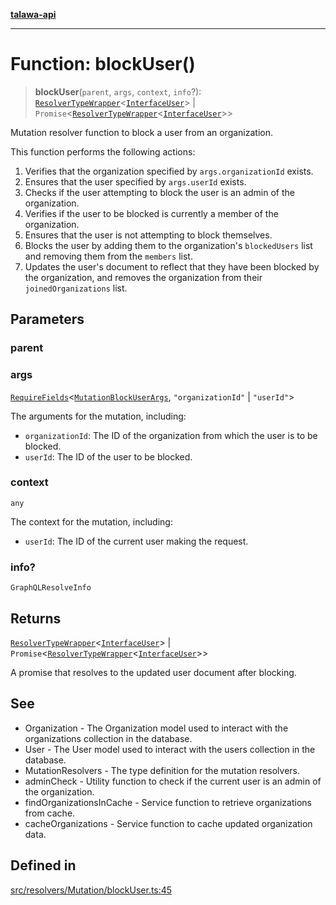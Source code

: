 [**talawa-api**](../../../../README.md)

***

# Function: blockUser()

> **blockUser**(`parent`, `args`, `context`, `info`?): [`ResolverTypeWrapper`](../../../../types/generatedGraphQLTypes/type-aliases/ResolverTypeWrapper.md)\<[`InterfaceUser`](../../../../models/User/interfaces/InterfaceUser.md)\> \| `Promise`\<[`ResolverTypeWrapper`](../../../../types/generatedGraphQLTypes/type-aliases/ResolverTypeWrapper.md)\<[`InterfaceUser`](../../../../models/User/interfaces/InterfaceUser.md)\>\>

Mutation resolver function to block a user from an organization.

This function performs the following actions:
1. Verifies that the organization specified by `args.organizationId` exists.
2. Ensures that the user specified by `args.userId` exists.
3. Checks if the user attempting to block the user is an admin of the organization.
4. Verifies if the user to be blocked is currently a member of the organization.
5. Ensures that the user is not attempting to block themselves.
6. Blocks the user by adding them to the organization's `blockedUsers` list and removing them from the `members` list.
7. Updates the user's document to reflect that they have been blocked by the organization, and removes the organization from their `joinedOrganizations` list.

## Parameters

### parent

### args

[`RequireFields`](../../../../types/generatedGraphQLTypes/type-aliases/RequireFields.md)\<[`MutationBlockUserArgs`](../../../../types/generatedGraphQLTypes/type-aliases/MutationBlockUserArgs.md), `"organizationId"` \| `"userId"`\>

The arguments for the mutation, including:
  - `organizationId`: The ID of the organization from which the user is to be blocked.
  - `userId`: The ID of the user to be blocked.

### context

`any`

The context for the mutation, including:
  - `userId`: The ID of the current user making the request.

### info?

`GraphQLResolveInfo`

## Returns

[`ResolverTypeWrapper`](../../../../types/generatedGraphQLTypes/type-aliases/ResolverTypeWrapper.md)\<[`InterfaceUser`](../../../../models/User/interfaces/InterfaceUser.md)\> \| `Promise`\<[`ResolverTypeWrapper`](../../../../types/generatedGraphQLTypes/type-aliases/ResolverTypeWrapper.md)\<[`InterfaceUser`](../../../../models/User/interfaces/InterfaceUser.md)\>\>

A promise that resolves to the updated user document after blocking.

## See

 - Organization - The Organization model used to interact with the organizations collection in the database.
 - User - The User model used to interact with the users collection in the database.
 - MutationResolvers - The type definition for the mutation resolvers.
 - adminCheck - Utility function to check if the current user is an admin of the organization.
 - findOrganizationsInCache - Service function to retrieve organizations from cache.
 - cacheOrganizations - Service function to cache updated organization data.

## Defined in

[src/resolvers/Mutation/blockUser.ts:45](https://github.com/Suyash878/talawa-api/blob/e4413cec641a837926071678fed3c7f67234e31e/src/resolvers/Mutation/blockUser.ts#L45)
